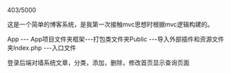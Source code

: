 403/5000  



这是一个简单的博客系统，是我第一次接触mvc思想时根据mvc逻辑构建的。



App --- App项目文件夹框架---打包类文件夹Public ---导入外部插件和资源文件夹Index.php ---入口文件



登录后端对墙系统文章，分类，添加，删除，修改首页显示查询页面
